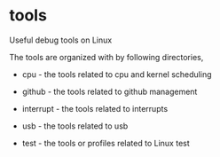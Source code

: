 tools
=====

Useful debug tools on Linux

The tools are organized with by following directories,

* cpu - the tools related to cpu and kernel scheduling

* github - the tools related to github management

* interrupt - the tools related to interrupts

* usb - the tools related to usb

* test - the tools or profiles related to Linux test
